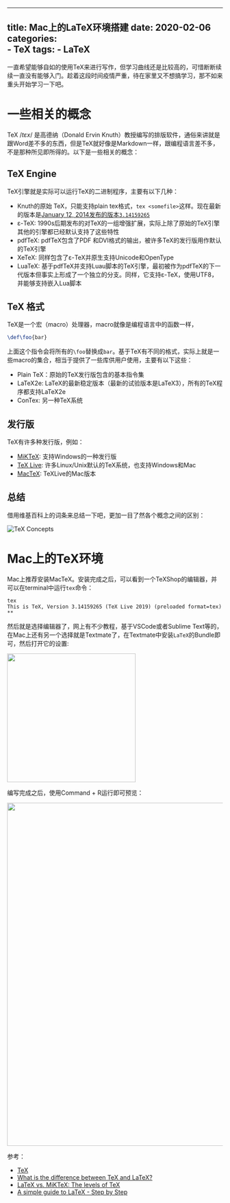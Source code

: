 
---
title: Mac上的LaTeX环境搭建
date: 2020-02-06
categories:  
    - TeX
tags:
    - LaTeX
---

一直希望能够自如的使用TeX来进行写作，但学习曲线还是比较高的，可惜断断续续一直没有能够入门。趁着这段时间疫情严重，待在家里又不想搞学习，那不如来重头开始学习一下吧。
<!-- more -->

# 一些相关的概念

TeX $/tɛx/$ 是高德纳（Donald Ervin Knuth）教授编写的排版软件，通俗来讲就是跟Word差不多的东西，但是TeX就好像是Markdown一样，跟编程语言差不多，不是那种所见即所得的。以下是一些相关的概念：

## TeX Engine

TeX引擎就是实际可以运行TeX的二进制程序，主要有以下几种：

* Knuth的原始 TeX，只能支持plain tex格式，`tex <somefile>`这样。现在最新的版本是[January 12, 2014发布的版本`3.14159265`](ftp://ftp.cs.stanford.edu/pub/tex/tex14.tar.gz)
* ε-TeX: 1990s后期发布的对TeX的一组增强扩展，实际上除了原始的TeX引擎其他的引擎都已经默认支持了这些特性
* pdfTeX: pdfTeX包含了PDF 和DVI格式的输出，被许多TeX的发行版用作默认的TeX引擎
* XeTeX: 同样包含了ε-TeX并原生支持Unicode和OpenType
* LuaTeX: 基于pdfTeX并支持Luau脚本的TeX引擎，最初被作为pdfTeX的下一代版本但事实上形成了一个独立的分支。同样，它支持ε-TeX，使用UTF8，并能够支持嵌入Lua脚本

## TeX 格式

TeX是一个宏（macro）处理器，macro就像是编程语言中的函数一样，

```tex
\def\foo{bar}
```
上面这个指令会将所有的`\foo`替换成`bar`。基于TeX有不同的格式，实际上就是一些macro的集合，相当于提供了一些库供用户使用，主要有以下这些：

* Plain TeX：原始的TeX发行版包含的基本指令集
* LaTeX2e: LaTeX的最新稳定版本（最新的试验版本是LaTeX3），所有的TeX程序都支持LaTeX2e
* ConTex: 另一种TeX系统

## 发行版

TeX有许多种发行版，例如：

* [MiKTeX](https://miktex.org/): 支持Windows的一种发行版
* [TeX Live](http://tug.org/texlive/): 许多Linux/Unix默认的TeX系统，也支持Windows和Mac
* [MacTeX](http://tug.org/mactex/): TeXLive的Mac版本

## 总结

借用维基百科上的词条来总结一下吧，更加一目了然各个概念之间的区别：

![TeX Concepts](/images/tex-levels.png)

# Mac上的TeX环境

Mac上推荐安装MacTeX。安装完成之后，可以看到一个TeXShop的编辑器，并可以在terminal中运行`tex`命令：

```
tex
This is TeX, Version 3.14159265 (TeX Live 2019) (preloaded format=tex)
**
```

然后就是选择编辑器了，网上有不少教程，基于VSCode或者Sublime Text等的，在Mac上还有另一个选择就是Textmate了，在Textmate中安装`LaTeX`的Bundle即可，然后打开它的设置:

<img src="/images/Textmate-latex-settings.png" style="width:300px">

编写完成之后，使用Command + R运行即可预览：

<img src="/images/Textmate-latex-preview.png" style="width:800px">

参考：

* [TeX](https://en.wikipedia.org/wiki/TeX#cite_note-13)
* [What is the difference between TeX and LaTeX?](https://tex.stackexchange.com/questions/49/what-is-the-difference-between-tex-and-latex)
* [LaTeX vs. MiKTeX: The levels of TeX](http://tug.org/levels.html)
* [A simple guide to LaTeX - Step by Step](https://www.latex-tutorial.com/tutorials/)